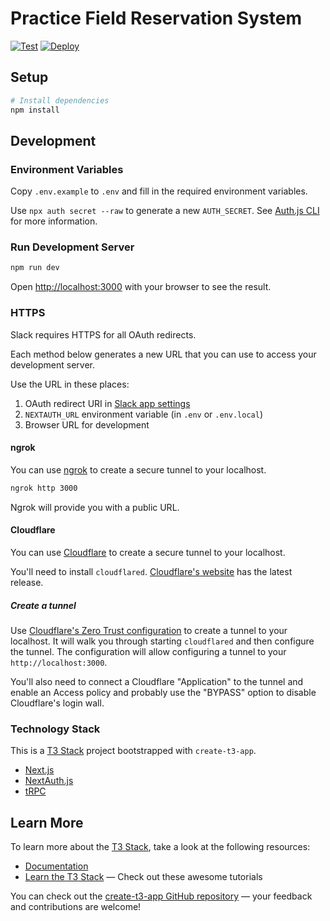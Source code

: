 # Practice Field Reservation System

[![Test](https://github.com/camerontacklind/field-scheduler/actions/workflows/test.yml/badge.svg)](https://github.com/camerontacklind/field-scheduler/actions/workflows/test.yml)
[![Deploy](https://github.com/camerontacklind/field-scheduler/actions/workflows/deploy.yml/badge.svg)](https://github.com/camerontacklind/field-scheduler/actions/workflows/deploy.yml)

## Setup

```bash
# Install dependencies
npm install
```

## Development

### Environment Variables

Copy `.env.example` to `.env` and fill in the required environment variables.

Use `npx auth secret --raw` to generate a new `AUTH_SECRET`.
See [Auth.js CLI](https://cli.authjs.dev) for more information.

### Run Development Server

```bash
npm run dev
```

Open [http://localhost:3000](http://localhost:3000) with your browser to see the result.

### HTTPS

Slack requires HTTPS for all OAuth redirects.

Each method below generates a new URL that you can use to access your development server.

Use the URL in these places:
1. OAuth redirect URI in [Slack app settings](https://api.slack.com/apps/A08S73XASQM/oauth)
2. `NEXTAUTH_URL` environment variable (in `.env` or `.env.local`)
3. Browser URL for development

#### ngrok

You can use [ngrok](https://ngrok.com/) to create a secure tunnel to your localhost.

```bash
ngrok http 3000
```

Ngrok will provide you with a public URL.

#### Cloudflare

You can use [Cloudflare](https://dash.cloudflare.com/sign-up) to create a secure tunnel to your localhost.

You'll need to install `cloudflared`.
[Cloudflare's website](https://developers.cloudflare.com/cloudflare-one/connections/connect-networks/downloads/#latest-release) has the latest release.

##### Create a tunnel

Use [Cloudflare's Zero Trust configuration](https://one.dash.cloudflare.com/YOUR_CLOUDFLARE_ACCOUNT_ID/networks/tunnels/new) to create a tunnel to your localhost.
It will walk you through starting `cloudflared` and then configure the tunnel.
The configuration will allow configuring a tunnel to your `http://localhost:3000`.

You'll also need to connect a Cloudflare "Application" to the tunnel and enable an Access policy and probably use the "BYPASS" option to disable Cloudflare's login wall.

### Technology Stack

This is a [T3 Stack](https://create.t3.gg/) project bootstrapped with `create-t3-app`.

- [Next.js](https://nextjs.org)
- [NextAuth.js](https://next-auth.js.org)
- [tRPC](https://trpc.io)

## Learn More

To learn more about the [T3 Stack](https://create.t3.gg/), take a look at the following resources:

- [Documentation](https://create.t3.gg/)
- [Learn the T3 Stack](https://create.t3.gg/en/faq#what-learning-resources-are-currently-available) — Check out these awesome tutorials

You can check out the [create-t3-app GitHub repository](https://github.com/t3-oss/create-t3-app) — your feedback and contributions are welcome!